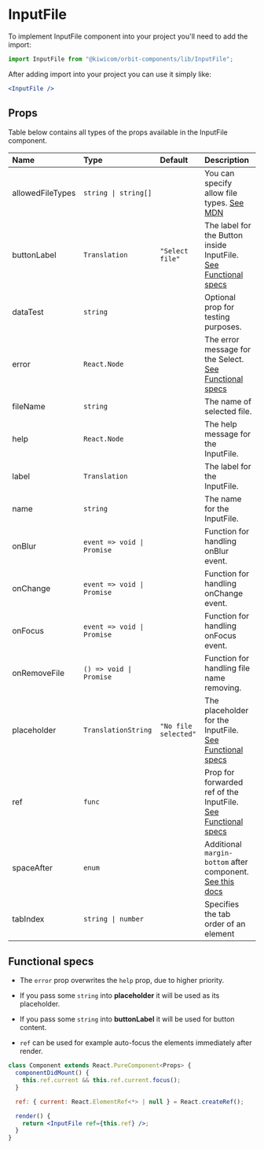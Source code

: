 # InputFile

To implement InputFile component into your project you'll need to add the import:

```jsx
import InputFile from "@kiwicom/orbit-components/lib/InputFile";
```

After adding import into your project you can use it simply like:

```jsx
<InputFile />
```

## Props

Table below contains all types of the props available in the InputFile component.

| Name             | Type                       | Default              | Description                                                                                                                                                    |
| :--------------- | :------------------------- | :------------------- | :------------------------------------------------------------------------------------------------------------------------------------------------------------- |
| allowedFileTypes | `string \| string[]`       |                      | You can specify allow file types. [See MDN](https://developer.mozilla.org/en-US/docs/Web/HTML/Element/input/file#Unique_file_type_specifiers)                  |
| buttonLabel      | `Translation`              | `"Select file"`      | The label for the Button inside InputFile. [See Functional specs](#functional-specs)                                                                           |
| dataTest         | `string`                   |                      | Optional prop for testing purposes.                                                                                                                            |
| error            | `React.Node`               |                      | The error message for the Select. [See Functional specs](#functional-specs)                                                                                    |
| fileName         | `string`                   |                      | The name of selected file.                                                                                                                                     |
| help             | `React.Node`               |                      | The help message for the InputFile.                                                                                                                            |
| label            | `Translation`              |                      | The label for the InputFile.                                                                                                                                   |
| name             | `string`                   |                      | The name for the InputFile.                                                                                                                                    |
| onBlur           | `event => void \| Promise` |                      | Function for handling onBlur event.                                                                                                                            |
| onChange         | `event => void \| Promise` |                      | Function for handling onChange event.                                                                                                                          |
| onFocus          | `event => void \| Promise` |                      | Function for handling onFocus event.                                                                                                                           |
| onRemoveFile     | `() => void \| Promise`    |                      | Function for handling file name removing.                                                                                                                      |
| placeholder      | `TranslationString`        | `"No file selected"` | The placeholder for the InputFile. [See Functional specs](#functional-specs)                                                                                   |
| ref              | `func`                     |                      | Prop for forwarded ref of the InputFile. [See Functional specs](#functional-specs)                                                                             |
| spaceAfter       | `enum`                     |                      | Additional `margin-bottom` after component. [See this docs](https://github.com/kiwicom/orbit/tree/master/packages/orbit-components/src/common/getSpacingToken) |
| tabIndex         | `string \| number`         |                      | Specifies the tab order of an element                                                                                                                          |

## Functional specs

- The `error` prop overwrites the `help` prop, due to higher priority.

- If you pass some `string` into **placeholder** it will be used as its placeholder.

- If you pass some `string` into **buttonLabel** it will be used for button content.

- `ref` can be used for example auto-focus the elements immediately after render.

```jsx
class Component extends React.PureComponent<Props> {
  componentDidMount() {
    this.ref.current && this.ref.current.focus();
  }

  ref: { current: React.ElementRef<*> | null } = React.createRef();

  render() {
    return <InputFile ref={this.ref} />;
  }
}
```
